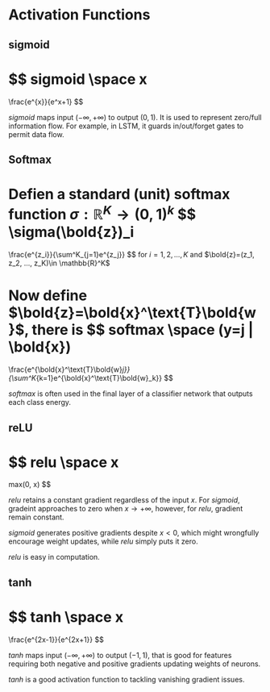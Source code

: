 # Activation Functions

## sigmoid

$$
sigmoid \space x
=
\frac{e^{x}}{e^x+1}
$$

$sigmoid$ maps input $(-\infty, +\infty)$ to output $(0,1)$. It is used to represent zero/full information flow. For example, in LSTM, it guards in/out/forget gates to permit data flow.

## Softmax

Defien a standard (unit) softmax function $\sigma: \mathbb{R}^K \rightarrow (0,1)^k$
$$
\sigma(\bold{z})_i
=
\frac{e^{z_i}}{\sum^K_{j=1}e^{z_j}}
$$
for $i=1,2,...,K$ and $\bold{z}=(z_1, z_2, ..., z_K)\in \mathbb{R}^K$

Now define $\bold{z}=\bold{x}^\text{T}\bold{w}$, there is
$$
softmax \space (y=j | \bold{x})
=
\frac{e^{\bold{x}^\text{T}\bold{w}_j}}{\sum^K_{k=1}e^{\bold{x}^\text{T}\bold{w}_k}}
$$

$softmax$ is often used in the final layer of a classifier network that outputs each class energy.

## reLU

$$
relu \space x
=
max(0, x)
$$

$relu$ retains a constant gradient regardless of the input $x$. For $sigmoid$, gradeint approaches to zero when $x \rightarrow +\infty$, however, for $relu$, gradient remain constant.

$sigmoid$ generates positive gradients despite $x<0$, which might wrongfully encourage weight updates, while $relu$ simply puts it zero.

$relu$ is easy in computation.

## tanh

$$
tanh \space x 
=
\frac{e^{2x-1}}{e^{2x+1}}
$$

$tanh$ maps input $(-\infty, +\infty)$ to output $(-1,1)$, that is good for features requiring both negative and positive gradients updating weights of neurons. 

$tanh$ is a good activation function to tackling vanishing gradient issues.